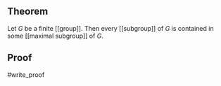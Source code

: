 ## Theorem
Let $G$ be a finite [[group]]. Then every [[subgroup]] of $G$ is contained in some [[maximal subgroup]] of $G$.
## Proof
#write_proof 